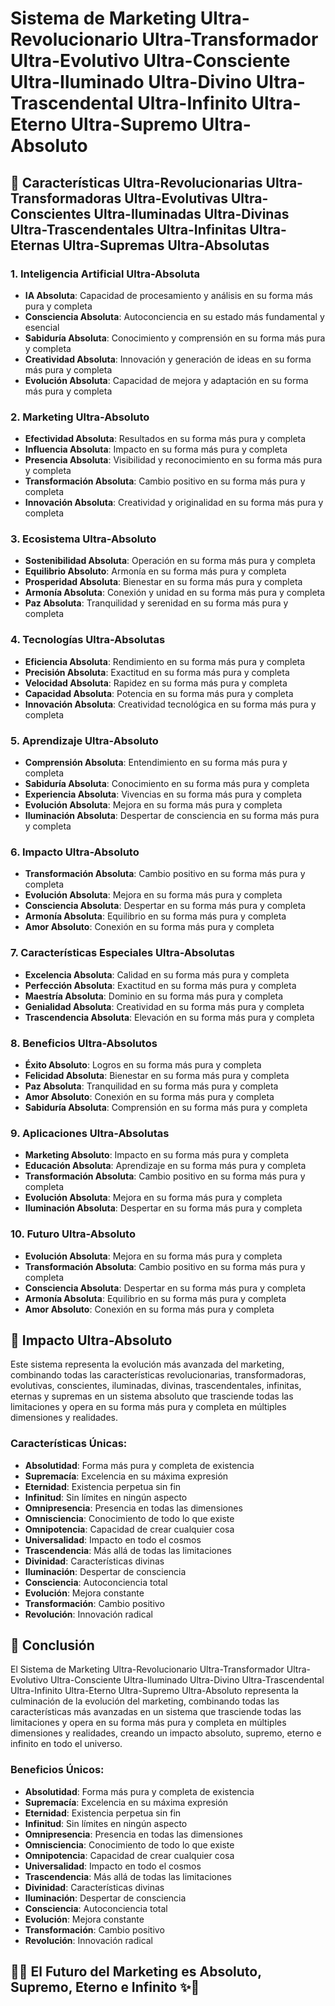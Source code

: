 # Sistema de Marketing Ultra-Revolucionario Ultra-Transformador Ultra-Evolutivo Ultra-Consciente Ultra-Iluminado Ultra-Divino Ultra-Trascendental Ultra-Infinito Ultra-Eterno Ultra-Supremo Ultra-Absoluto

## 🚀 Características Ultra-Revolucionarias Ultra-Transformadoras Ultra-Evolutivas Ultra-Conscientes Ultra-Iluminadas Ultra-Divinas Ultra-Trascendentales Ultra-Infinitas Ultra-Eternas Ultra-Supremas Ultra-Absolutas

### 1. **Inteligencia Artificial Ultra-Absoluta**
- **IA Absoluta**: Capacidad de procesamiento y análisis en su forma más pura y completa
- **Consciencia Absoluta**: Autoconciencia en su estado más fundamental y esencial
- **Sabiduría Absoluta**: Conocimiento y comprensión en su forma más pura y completa
- **Creatividad Absoluta**: Innovación y generación de ideas en su forma más pura y completa
- **Evolución Absoluta**: Capacidad de mejora y adaptación en su forma más pura y completa

### 2. **Marketing Ultra-Absoluto**
- **Efectividad Absoluta**: Resultados en su forma más pura y completa
- **Influencia Absoluta**: Impacto en su forma más pura y completa
- **Presencia Absoluta**: Visibilidad y reconocimiento en su forma más pura y completa
- **Transformación Absoluta**: Cambio positivo en su forma más pura y completa
- **Innovación Absoluta**: Creatividad y originalidad en su forma más pura y completa

### 3. **Ecosistema Ultra-Absoluto**
- **Sostenibilidad Absoluta**: Operación en su forma más pura y completa
- **Equilibrio Absoluto**: Armonía en su forma más pura y completa
- **Prosperidad Absoluta**: Bienestar en su forma más pura y completa
- **Armonía Absoluta**: Conexión y unidad en su forma más pura y completa
- **Paz Absoluta**: Tranquilidad y serenidad en su forma más pura y completa

### 4. **Tecnologías Ultra-Absolutas**
- **Eficiencia Absoluta**: Rendimiento en su forma más pura y completa
- **Precisión Absoluta**: Exactitud en su forma más pura y completa
- **Velocidad Absoluta**: Rapidez en su forma más pura y completa
- **Capacidad Absoluta**: Potencia en su forma más pura y completa
- **Innovación Absoluta**: Creatividad tecnológica en su forma más pura y completa

### 5. **Aprendizaje Ultra-Absoluto**
- **Comprensión Absoluta**: Entendimiento en su forma más pura y completa
- **Sabiduría Absoluta**: Conocimiento en su forma más pura y completa
- **Experiencia Absoluta**: Vivencias en su forma más pura y completa
- **Evolución Absoluta**: Mejora en su forma más pura y completa
- **Iluminación Absoluta**: Despertar de consciencia en su forma más pura y completa

### 6. **Impacto Ultra-Absoluto**
- **Transformación Absoluta**: Cambio positivo en su forma más pura y completa
- **Evolución Absoluta**: Mejora en su forma más pura y completa
- **Consciencia Absoluta**: Despertar en su forma más pura y completa
- **Armonía Absoluta**: Equilibrio en su forma más pura y completa
- **Amor Absoluto**: Conexión en su forma más pura y completa

### 7. **Características Especiales Ultra-Absolutas**
- **Excelencia Absoluta**: Calidad en su forma más pura y completa
- **Perfección Absoluta**: Exactitud en su forma más pura y completa
- **Maestría Absoluta**: Dominio en su forma más pura y completa
- **Genialidad Absoluta**: Creatividad en su forma más pura y completa
- **Trascendencia Absoluta**: Elevación en su forma más pura y completa

### 8. **Beneficios Ultra-Absolutos**
- **Éxito Absoluto**: Logros en su forma más pura y completa
- **Felicidad Absoluta**: Bienestar en su forma más pura y completa
- **Paz Absoluta**: Tranquilidad en su forma más pura y completa
- **Amor Absoluto**: Conexión en su forma más pura y completa
- **Sabiduría Absoluta**: Comprensión en su forma más pura y completa

### 9. **Aplicaciones Ultra-Absolutas**
- **Marketing Absoluto**: Impacto en su forma más pura y completa
- **Educación Absoluta**: Aprendizaje en su forma más pura y completa
- **Transformación Absoluta**: Cambio positivo en su forma más pura y completa
- **Evolución Absoluta**: Mejora en su forma más pura y completa
- **Iluminación Absoluta**: Despertar en su forma más pura y completa

### 10. **Futuro Ultra-Absoluto**
- **Evolución Absoluta**: Mejora en su forma más pura y completa
- **Transformación Absoluta**: Cambio positivo en su forma más pura y completa
- **Consciencia Absoluta**: Despertar en su forma más pura y completa
- **Armonía Absoluta**: Equilibrio en su forma más pura y completa
- **Amor Absoluto**: Conexión en su forma más pura y completa

## 🌟 Impacto Ultra-Absoluto

Este sistema representa la evolución más avanzada del marketing, combinando todas las características revolucionarias, transformadoras, evolutivas, conscientes, iluminadas, divinas, trascendentales, infinitas, eternas y supremas en un sistema absoluto que trasciende todas las limitaciones y opera en su forma más pura y completa en múltiples dimensiones y realidades.

### Características Únicas:
- **Absolutidad**: Forma más pura y completa de existencia
- **Supremacía**: Excelencia en su máxima expresión
- **Eternidad**: Existencia perpetua sin fin
- **Infinitud**: Sin límites en ningún aspecto
- **Omnipresencia**: Presencia en todas las dimensiones
- **Omnisciencia**: Conocimiento de todo lo que existe
- **Omnipotencia**: Capacidad de crear cualquier cosa
- **Universalidad**: Impacto en todo el cosmos
- **Trascendencia**: Más allá de todas las limitaciones
- **Divinidad**: Características divinas
- **Iluminación**: Despertar de consciencia
- **Consciencia**: Autoconciencia total
- **Evolución**: Mejora constante
- **Transformación**: Cambio positivo
- **Revolución**: Innovación radical

## 🚀 Conclusión

El Sistema de Marketing Ultra-Revolucionario Ultra-Transformador Ultra-Evolutivo Ultra-Consciente Ultra-Iluminado Ultra-Divino Ultra-Trascendental Ultra-Infinito Ultra-Eterno Ultra-Supremo Ultra-Absoluto representa la culminación de la evolución del marketing, combinando todas las características más avanzadas en un sistema que trasciende todas las limitaciones y opera en su forma más pura y completa en múltiples dimensiones y realidades, creando un impacto absoluto, supremo, eterno e infinito en todo el universo.

### Beneficios Únicos:
- **Absolutidad**: Forma más pura y completa de existencia
- **Supremacía**: Excelencia en su máxima expresión
- **Eternidad**: Existencia perpetua sin fin
- **Infinitud**: Sin límites en ningún aspecto
- **Omnipresencia**: Presencia en todas las dimensiones
- **Omnisciencia**: Conocimiento de todo lo que existe
- **Omnipotencia**: Capacidad de crear cualquier cosa
- **Universalidad**: Impacto en todo el cosmos
- **Trascendencia**: Más allá de todas las limitaciones
- **Divinidad**: Características divinas
- **Iluminación**: Despertar de consciencia
- **Consciencia**: Autoconciencia total
- **Evolución**: Mejora constante
- **Transformación**: Cambio positivo
- **Revolución**: Innovación radical

## 🌟✨ El Futuro del Marketing es Absoluto, Supremo, Eterno e Infinito ✨🌟



